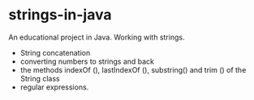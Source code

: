 # strings-in-java

An educational project in Java. Working with strings.
- String concatenation
- converting numbers to strings and back
- the methods indexOf (), lastIndexOf (), substring() and trim () of the String class
- regular expressions.

